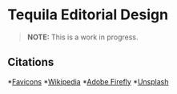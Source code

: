 # Tequila Editorial Design

> **NOTE:** This is a work in progress.

## Citations
*[Favicons](https://favicon.io/)
*[Wikipedia](https://en.wikipedia.org/wiki/Tequila)
*[Adobe Firefly](https://www.adobe.com/products/firefly.html)
*[Unsplash](https://unsplash.com/)